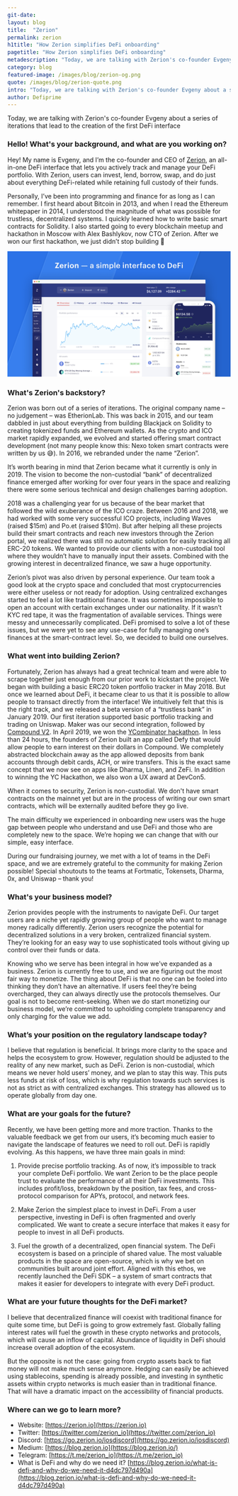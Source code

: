 ```yaml
---
git-date:
layout: blog
title:  "Zerion"
permalink: zerion
h1title: "How Zerion simplifies DeFi onboarding"
pagetitle: "How Zerion simplifies DeFi onboarding"
metadescription: "Today, we are talking with Zerion's co-founder Evgeny about a series of iterations that lead to the creation of the first DeFi interface"
category: blog
featured-image: /images/blog/zerion-og.png
quote: /images/blog/zerion-quote.png
intro: "Today, we are talking with Zerion's co-founder Evgeny about a series of iterations that lead to the creation of the first DeFi interface"
author: Defiprime
---
```

Today, we are talking with Zerion's co-founder Evgeny about a series of iterations that lead to the creation of the first DeFi interface

### Hello! What's your background, and what are you working on?

Hey! My name is Evgeny, and I’m the co-founder and CEO of [Zerion](https://zerion.io/), an all-in-one DeFi interface that lets you actively track and manage your DeFi portfolio. With Zerion, users can invest, lend, borrow, swap, and do just about everything DeFi-related while retaining full custody of their funds.

Personally, I’ve been into programming and finance for as long as I can remember. I first heard about Bitcoin in 2013, and when I read the Ethereum whitepaper in 2014, I understood the magnitude of what was possible for trustless, decentralized systems. I quickly learned how to write basic smart contracts for Solidity. I also started going to every blockchain meetup and hackathon in Moscow with Alex Bashlykov, now CTO of Zerion. After we won our first hackathon, we just didn’t stop building 🙂

![](/images/blog/zerion.png)

### What's Zerion's backstory?

Zerion was born out of a series of iterations. The original company name – no judgement – was EtherionLab. This was back in 2015, and our team dabbled in just about everything from building Blackjack on Solidity to creating tokenized funds and Ethereum wallets. As the crypto and ICO market rapidly expanded, we evolved and started offering smart contract development (not many people know this: Nexo token smart contracts were written by us 😅). In 2016, we rebranded under the name “Zerion”.

It’s worth bearing in mind that Zerion became what it currently is only in 2019. The vision to become the non-custodial “bank” of decentralized finance emerged after working for over four years in the space and realizing there were some serious technical and design challenges barring adoption.

2018 was a challenging year for us because of the bear market that followed the wild exuberance of the ICO craze. Between 2016 and 2018, we had worked with some very successful ICO projects, including Waves (raised $15m) and Po.et (raised $10m). But after helping all these projects build their smart contracts and reach new investors through the Zerion portal, we realized there was still no automatic solution for easily tracking all ERC-20 tokens. We wanted to provide our clients with a non-custodial tool where they wouldn’t have to manually input their assets. Combined with the growing interest in decentralized finance, we saw a huge opportunity.

Zerion’s pivot was also driven by personal experience. Our team took a good look at the crypto space and concluded that most cryptocurrencies were either useless or not ready for adoption. Using centralized exchanges started to feel a lot like traditional finance. It was sometimes impossible to open an account with certain exchanges under our nationality. If it wasn’t KYC red tape, it was the fragmentation of available services. Things were messy and unnecessarily complicated. DeFi promised to solve a lot of these issues, but we were yet to see any use-case for fully managing one’s finances at the smart-contract level. So, we decided to build one ourselves.

### What went into building Zerion?

Fortunately, Zerion has always had a great technical team and were able to scrape together just enough from our prior work to kickstart the project. We began with building a basic ERC20 token portfolio tracker in May 2018. But once we learned about DeFi, it became clear to us that it is possible to allow people to transact directly from the interface! We intuitively felt that this is the right track, and we released a beta version of a “trustless bank” in January 2019. Our first iteration supported basic portfolio tracking and trading on Uniswap. Maker was our second integration, followed by [Compound V2](https://www.google.com/url?q=https://www.coindesk.com/defi-pioneer-compound-partners-with-coinbase-wallet-zerion-for-v2-launch&sa=D&ust=1585040657249000&usg=AFQjCNF0A9CZb1ocR8Q2dosvzzX4zjn5uA). In April 2019, we won the [YCombinator hackathon](https://blog.ycombinator.com/april-2019-hackathon-recap/). In less than 24 hours, the founders of Zerion built an app called Defy that would allow people to earn interest on their dollars in Compound. We completely abstracted blockchain away as the app allowed deposits from bank accounts through debit cards, ACH, or wire transfers. This is the exact same concept that we now see on apps like Dharma, Linen, and ZeFi. In addition to winning the YC Hackathon, we also won a UX award at DevCon5.

When it comes to security, Zerion is non-custodial. We don't have smart contracts on the mainnet yet but are in the process of writing our own smart contracts, which will be externally audited before they go live.

The main difficulty we experienced in onboarding new users was the huge gap between people who understand and use DeFi and those who are completely new to the space. We’re hoping we can change that with our simple, easy interface.

During our fundraising journey, we met with a lot of teams in the DeFi space, and we are extremely grateful to the community for making Zerion possible! Special shoutouts to the teams at Fortmatic, Tokensets, Dharma, 0x, and Uniswap – thank you!  

### What's your business model?

Zerion provides people with the instruments to navigate DeFi. Our target users are a niche yet rapidly growing group of people who want to manage money radically differently. Zerion users recognize the potential for decentralized solutions in a very broken, centralized financial system. They’re looking for an easy way to use sophisticated tools without giving up control over their funds or data.

Knowing who we serve has been integral in how we’ve expanded as a business. Zerion is currently free to use, and we are figuring out the most fair way to monetize. The thing about DeFi is that no one can be fooled into thinking they don’t have an alternative. If users feel they’re being overcharged, they can always directly use the protocols themselves. Our goal is not to become rent-seeking. When we do start monetizing our business model, we’re committed to upholding complete transparency and only charging for the value we add.

### What’s your position on the regulatory landscape today?

I believe that regulation is beneficial. It brings more clarity to the space and helps the ecosystem to grow. However, regulation should be adjusted to the reality of any new market, such as DeFi. Zerion is non-custodial, which means we never hold users’ money, and we plan to stay this way. This puts less funds at risk of loss, which is why regulation towards such services is not as strict as with centralized exchanges. This strategy has allowed us to operate globally from day one.

### What are your goals for the future?

Recently, we have been getting more and more traction. Thanks to the valuable feedback we get from our users, it’s becoming much easier to navigate the landscape of features we need to roll out. DeFi is rapidly evolving. As this happens, we have three main goals in mind:

1. Provide precise portfolio tracking. As of now, it’s impossible to track your complete DeFi portfolio. We want Zerion to be the place people trust to evaluate the performance of all their DeFi investments. This includes profit/loss, breakdown by the position, tax fees, and cross-protocol comparison for APYs, protocol, and network fees.

2. Make Zerion the simplest place to invest in DeFi. From a user perspective, investing in DeFi is often fragmented and overly complicated. We want to create a secure interface that makes it easy for people to invest in all DeFi products.

3. Fuel the growth of a decentralized, open financial system. The DeFi ecosystem is based on a principle of shared value. The most valuable products in the space are open-source, which is why we bet on communities built around joint effort. Aligned with this ethos, we recently launched the DeFi SDK – a system of smart contracts that makes it easier for developers to integrate with every DeFi product.

### What are your future thoughts for the DeFi market?

I believe that decentralized finance will coexist with traditional finance for quite some time, but DeFi is going to grow extremely fast. Globally falling interest rates will fuel the growth in these crypto networks and protocols, which will cause an inflow of capital. Abundance of liquidity in DeFi should increase overall adoption of the ecosystem.

But the opposite is not the case: going from crypto assets back to fiat money will not make much sense anymore. Hedging can easily be achieved using stablecoins, spending is already possible, and investing in synthetic assets within crypto networks is much easier than in traditional finance. That will have a dramatic impact on the accessibility of financial products.

### Where can we go to learn more?

- Website: [https://zerion.io](https://zerion.io)
- Twitter: [https://twitter.com/zerion_io](https://twitter.com/zerion_io)
- Discord: [https://go.zerion.io/iosdiscord](https://go.zerion.io/iosdiscord)
- Medium: [https://blog.zerion.io](https://blog.zerion.io/)
- Telegram: [https://t.me/zerion_io](https://t.me/zerion_io)
- What is DeFi and why do we need it? [https://blog.zerion.io/what-is-defi-and-why-do-we-need-it-d4dc797d490a](https://blog.zerion.io/what-is-defi-and-why-do-we-need-it-d4dc797d490a)
